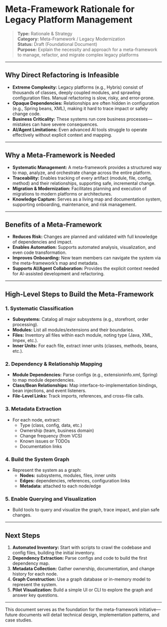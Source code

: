 # Meta-Framework Rationale for Legacy Platform Management

> **Type:** Rationale & Strategy  
> **Category:** Meta-Framework / Legacy Modernization  
> **Status:** Draft (Foundational Document)  
> **Purpose:** Explain the necessity and approach for a meta-framework to manage, refactor, and migrate complex legacy platforms

---

## Why Direct Refactoring is Infeasible

- **Extreme Complexity:** Legacy platforms (e.g., Hybris) consist of thousands of classes, deeply coupled modules, and sprawling configuration files. Manual refactoring is slow, risky, and error-prone.
- **Opaque Dependencies:** Relationships are often hidden in configuration (e.g., Spring beans, XML), making it hard to trace impact or safely change code.
- **Business Criticality:** These systems run core business processes—mistakes can have severe consequences.
- **AI/Agent Limitations:** Even advanced AI tools struggle to operate effectively without explicit context and mapping.

---

## Why a Meta-Framework is Needed

- **Systematic Management:** A meta-framework provides a structured way to map, analyze, and orchestrate change across the entire platform.
- **Traceability:** Enables tracking of every artifact (module, file, config, method) and their relationships, supporting safe, incremental change.
- **Migration & Modernization:** Facilitates planning and execution of migrations to modern platforms or architectures.
- **Knowledge Capture:** Serves as a living map and documentation system, supporting onboarding, maintenance, and risk management.

---

## Benefits of a Meta-Framework

- **Reduces Risk:** Changes are planned and validated with full knowledge of dependencies and impact.
- **Enables Automation:** Supports automated analysis, visualization, and even code transformation.
- **Improves Onboarding:** New team members can navigate the system via the meta-framework’s map and metadata.
- **Supports AI/Agent Collaboration:** Provides the explicit context needed for AI-assisted development and refactoring.

---

## High-Level Steps to Build the Meta-Framework

### 1. Systematic Classification
- **Subsystems:** Catalog all major subsystems (e.g., storefront, order processing).
- **Modules:** List all modules/extensions and their boundaries.
- **Files:** Inventory all files within each module, noting type (Java, XML, Impex, etc.).
- **Inner Units:** For each file, extract inner units (classes, methods, beans, etc.).

### 2. Dependency & Relationship Mapping
- **Module Dependencies:** Parse configs (e.g., extensioninfo.xml, Spring) to map module dependencies.
- **Class/Bean Relationships:** Map interface-to-implementation bindings, bean injections, and event listeners.
- **File-Level Links:** Track imports, references, and cross-file calls.

### 3. Metadata Extraction
- For each node, extract:
  - Type (class, config, data, etc.)
  - Ownership (team, business domain)
  - Change frequency (from VCS)
  - Known issues or TODOs
  - Documentation links

### 4. Build the System Graph
- Represent the system as a graph:
  - **Nodes:** subsystems, modules, files, inner units
  - **Edges:** dependencies, references, configuration links
  - **Metadata:** attached to each node/edge

### 5. Enable Querying and Visualization
- Build tools to query and visualize the graph, trace impact, and plan safe changes.

---

## Next Steps

1. **Automated Inventory:** Start with scripts to crawl the codebase and config files, building the initial inventory.
2. **Dependency Extraction:** Parse configs and code to build the first dependency map.
3. **Metadata Collection:** Gather ownership, documentation, and change history for each node.
4. **Graph Construction:** Use a graph database or in-memory model to represent the system.
5. **Pilot Visualization:** Build a simple UI or CLI to explore the graph and answer key questions.

---

This document serves as the foundation for the meta-framework initiative—future documents will detail technical design, implementation patterns, and case studies. 